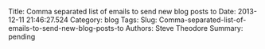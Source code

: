Title: Comma separated list of emails to send new blog posts to
Date: 2013-12-11 21:46:27.524
Category: blog
Tags: 
Slug: Comma-separated-list-of-emails-to-send-new-blog-posts-to
Authors: Steve Theodore
Summary: pending



